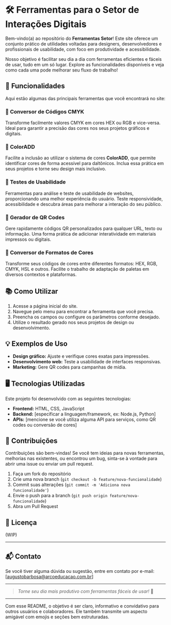 

# 🛠️ Ferramentas para o Setor de Interações Digitais
Bem-vindo(a) ao repositório do **Ferramentas Setor**! Este site oferece um conjunto prático de utilidades voltadas para designers, desenvolvedores e profissionais de usabilidade, com foco em produtividade e acessibilidade.

Nosso objetivo é facilitar seu dia a dia com ferramentas eficientes e fáceis de usar, tudo em um só lugar. Explore as funcionalidades disponíveis e veja como cada uma pode melhorar seu fluxo de trabalho!

## 🚀 Funcionalidades

Aqui estão algumas das principais ferramentas que você encontrará no site:

### 🎨 **Conversor de Códigos CMYK**
Transforme facilmente valores CMYK em cores HEX ou RGB e vice-versa. Ideal para garantir a precisão das cores nos seus projetos gráficos e digitais.

### 🎨 **ColorADD**
Facilite a inclusão ao utilizar o sistema de cores **ColorADD**, que permite identificar cores de forma acessível para daltônicos. Inclua essa prática em seus projetos e torne seu design mais inclusivo.

### 📱 **Testes de Usabilidade**
Ferramentas para análise e teste de usabilidade de websites, proporcionando uma melhor experiência do usuário. Teste responsividade, acessibilidade e descubra áreas para melhorar a interação do seu público.

### 📲 **Gerador de QR Codes**
Gere rapidamente códigos QR personalizados para qualquer URL, texto ou informação. Uma forma prática de adicionar interatividade em materiais impressos ou digitais.

### 🎨 **Conversor de Formatos de Cores**
Transforme seus códigos de cores entre diferentes formatos: HEX, RGB, CMYK, HSL e outros. Facilite o trabalho de adaptação de paletas em diversos contextos e plataformas.

## 📚 Como Utilizar

1. Acesse a página inicial do site.
2. Navegue pelo menu para encontrar a ferramenta que você precisa.
3. Preencha os campos ou configure os parâmetros conforme desejado.
4. Utilize o resultado gerado nos seus projetos de design ou desenvolvimento.

## 💡 Exemplos de Uso

- **Design gráfico:** Ajuste e verifique cores exatas para impressões.
- **Desenvolvimento web:** Teste a usabilidade de interfaces responsivas.
- **Marketing:** Gere QR codes para campanhas de mídia.

## 🖥️ Tecnologias Utilizadas

Este projeto foi desenvolvido com as seguintes tecnologias:

- **Frontend:** HTML, CSS, JavaScript
- **Backend:** [especificar a linguagem/framework, ex: Node.js, Python]
- **APIs:** [mencione se você utiliza alguma API para serviços, como QR codes ou conversão de cores]

## 🤝 Contribuições

Contribuições são bem-vindas! Se você tem ideias para novas ferramentas, melhorias nas existentes, ou encontrou um bug, sinta-se à vontade para abrir uma issue ou enviar um pull request. 

1. Faça um fork do repositório
2. Crie uma nova branch (`git checkout -b feature/nova-funcionalidade`)
3. Commit suas alterações (`git commit -m 'Adiciona nova funcionalidade'`)
4. Envie o push para a branch (`git push origin feature/nova-funcionalidade`)
5. Abra um Pull Request

## 📄 Licença

(WIP)

---

## 📬 Contato

Se você tiver alguma dúvida ou sugestão, entre em contato por e-mail: [augustobarbosa@arcoeducacao.com.br]

---

> _Torne seu dia mais produtivo com ferramentas fáceis de usar!_ 🌟

---

Com esse README, o objetivo é ser claro, informativo e convidativo para outros usuários e colaboradores. Ele também transmite um aspecto amigável com emojis e seções bem estruturadas.
